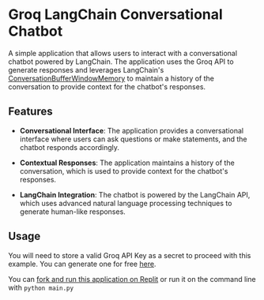 # Groq LangChain Conversational Chatbot

A simple application that allows users to interact with a conversational chatbot powered by LangChain. The application uses the Groq API to generate responses and leverages LangChain's [ConversationBufferWindowMemory](https://python.langchain.com/v0.1/docs/modules/memory/types/buffer_window/) to maintain a history of the conversation to provide context for the chatbot's responses.

## Features

- **Conversational Interface**: The application provides a conversational interface where users can ask questions or make statements, and the chatbot responds accordingly.

- **Contextual Responses**: The application maintains a history of the conversation, which is used to provide context for the chatbot's responses.

- **LangChain Integration**: The chatbot is powered by the LangChain API, which uses advanced natural language processing techniques to generate human-like responses.

## Usage

<!-- markdown-link-check-disable -->

You will need to store a valid Groq API Key as a secret to proceed with this example. You can generate one for free [here](https://console.groq.com/keys).

<!-- markdown-link-check-enable -->

You can [fork and run this application on Replit](https://replit.com/@GroqCloud/Chatbot-with-Conversational-Memory-on-LangChain) or run it on the command line with `python main.py`
